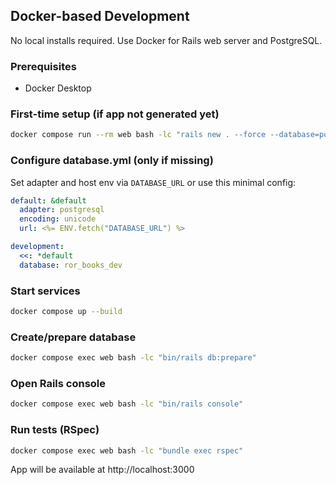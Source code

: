 ## Docker-based Development

No local installs required. Use Docker for Rails web server and PostgreSQL.

### Prerequisites
- Docker Desktop

### First-time setup (if app not generated yet)
```bash
docker compose run --rm web bash -lc "rails new . --force --database=postgresql && bundle install"
```

### Configure database.yml (only if missing)
Set adapter and host env via `DATABASE_URL` or use this minimal config:
```yaml
default: &default
  adapter: postgresql
  encoding: unicode
  url: <%= ENV.fetch("DATABASE_URL") %>

development:
  <<: *default
  database: ror_books_dev
```

### Start services
```bash
docker compose up --build
```

### Create/prepare database
```bash
docker compose exec web bash -lc "bin/rails db:prepare"
```

### Open Rails console
```bash
docker compose exec web bash -lc "bin/rails console"
```

### Run tests (RSpec)
```bash
docker compose exec web bash -lc "bundle exec rspec"
```

App will be available at http://localhost:3000
